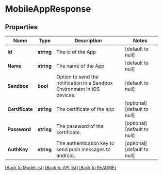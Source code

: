 # MobileAppResponse

## Properties
Name | Type | Description | Notes
------------ | ------------- | ------------- | -------------
**Id** | **string** | The id of the App | [default to null]
**Name** | **string** | The name of the App | [default to null]
**Sandbox** | **bool** | Option to send the notification in a Sandbox Environment in iOS devices. | [default to null]
**Certificate** | **string** | The certificate of the app | [optional] [default to null]
**Password** | **string** | The password of the certificate. | [optional] [default to null]
**AuthKey** | **string** | The authentication key to send push messages to android. | [optional] [default to null]

[[Back to Model list]](../README.md#documentation-for-models) [[Back to API list]](../README.md#documentation-for-api-endpoints) [[Back to README]](../README.md)

